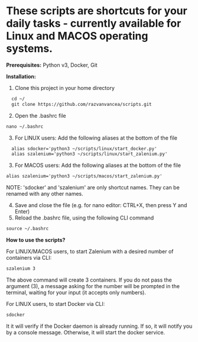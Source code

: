 # These scripts are shortcuts for your daily tasks - currently available for Linux and MACOS operating systems.
**Prerequisites:** Python v3, Docker, Git

**Installation:**
1. Clone this project in your home directory
```html
  cd ~/
  git clone https://github.com/razvanvancea/scripts.git
```
2. Open the .bashrc file
```html
nano ~/.bashrc
```
3. For LINUX users: Add the following aliases at the bottom of the file
```html
  alias sdocker='python3 ~/scripts/linux/start_docker.py'
  alias szalenium='python3 ~/scripts/linux/start_zalenium.py'
```
3. For MACOS users: Add the following aliases at the bottom of the file
```html
alias szalenium='python3 ~/scripts/macos/start_zalenium.py'
```
NOTE: 'sdocker' and 'szalenium' are only shortcut names. They can be renamed with any other names.

4. Save and close the file (e.g. for nano editor: CTRL+X, then press Y and Enter)
5. Reload the .bashrc file, using the following CLI command
```html
source ~/.bashrc
```

**How to use the scripts?**

For LINUX/MACOS users, to start Zalenium with a desired number of containers via CLI:
```html
szalenium 3
```
The above command will create 3 containers. If you do not pass the argument (3), a message asking for the number will be prompted in the terminal, waiting for your input (it accepts only numbers).

For LINUX users, to start Docker via CLI:
```html
sdocker
```

It it will verify if the Docker daemon is already running. If so, it will notify you by a console message. Otherwise, it will start the docker service.
